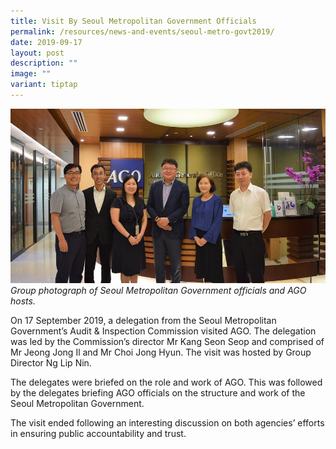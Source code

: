 ```yaml
---
title: Visit By Seoul Metropolitan Government Officials
permalink: /resources/news-and-events/seoul-metro-govt2019/
date: 2019-09-17
layout: post
description: ""
image: ""
variant: tiptap
---
```

![](/images/Visitors/Seoul_Met_2019.jpg)
*Group photograph of Seoul Metropolitan Government officials and AGO hosts.*

On 17 September 2019, a delegation from the Seoul Metropolitan Government’s Audit & Inspection Commission visited AGO. The delegation was led by the Commission’s director Mr Kang Seon Seop and comprised of Mr Jeong Jong Il and Mr Choi Jong Hyun. The visit was hosted by Group Director Ng Lip Nin.

The delegates were briefed on the role and work of AGO. This was followed by the delegates briefing AGO officials on the structure and work of the Seoul Metropolitan Government. 

The visit ended following an interesting discussion on both agencies’ efforts in ensuring public accountability and trust.